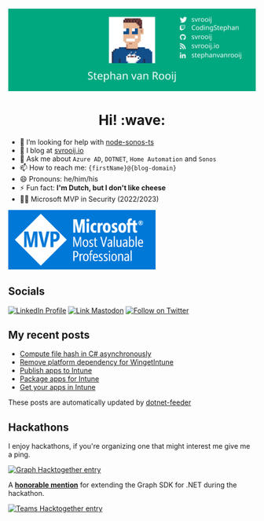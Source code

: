 [![Social banner for svrooij](./assets/social_banner.svg)](https://svrooij.io)

<h1 align='center'> Hi! :wave:</h1>

- 🤔 I’m looking for help with [node-sonos-ts](https://github.com/svrooij/node-sonos-ts)
- :notebook: I blog at [svrooij.io][link_blog]
- 💬 Ask me about `Azure AD`, `DOTNET`, `Home Automation` and `Sonos`
- 📫 How to reach me: `{firstName}@{blog-domain}`
- 😄 Pronouns: he/him/his
- ⚡ Fun fact: **I'm Dutch, but I don't like cheese**
- 👨‍💻 Microsoft MVP in Security (2022/2023)

<a href="https://mvp.microsoft.com/en-us/PublicProfile/5004985" target="_blank"><img src="./assets/MVP_Badge_Horizontal_Preferred_Blue3005_RGB.png" width="300"></a>

## Socials

[![LinkedIn Profile][badge_linkedin]][link_linkedin]
[![Link Mastodon][badge_mastodon]][link_mastodon]
[![Follow on Twitter][badge_twitter]][link_twitter]

## My recent posts

<!-- start posts -->
- [Compute file hash in C# asynchronously](https://svrooij.io/2023/10/03/compute-file-hash-asynchronously/)
- [Remove platform dependency for WingetIntune](https://svrooij.io/2023/09/23/winget-intune-windows-deps/)
- [Publish apps to Intune](https://svrooij.io/2023/08/31/publish-apps-to-intune/)
- [Package apps for Intune](https://svrooij.io/2023/08/30/package-apps-intune/)
- [Get your apps in Intune](https://svrooij.io/2023/08/30/apps-intune/)
<!-- end posts -->

These posts are automatically updated by [dotnet-feeder](https://github.com/svrooij/dotnet-feeder)

## Hackathons

I enjoy hackathons, if you're organizing one that might interest me give me a ping.

[![Graph Hacktogether entry](https://img.shields.io/badge/Graph--HackTogether-entry-6264A7?style=for-the-badge&logoColor=white&logo=Microsoft )](https://github.com/microsoft/hack-together/issues/47)

A [**honorable mention**](https://devblogs.microsoft.com/microsoft365dev/announcing-the-hack-together-microsoft-graph-and-net-winners/) for extending the Graph SDK for .NET during the hackathon.

[![Teams Hacktogether entry](https://img.shields.io/badge/Teams--HackTogether-entry-6264A7?style=for-the-badge&logoColor=white&logo=MicrosoftTeams )](https://github.com/microsoft/hack-together-teams/issues/66)

[badge_linkedin]: https://img.shields.io/badge/stephanvanrooij-blue?style=for-the-badge&logo=linkedin
[badge_mastodon]: https://img.shields.io/mastodon/follow/109502876771613420?domain=https%3A%2F%2Fdotnet.social&label=%40svrooij%40dotnet.social&logo=mastodon&logoColor=white&style=for-the-badge
[badge_twitter]: https://img.shields.io/twitter/follow/svrooij?logo=twitter&style=for-the-badge
[link_blog]: https://svrooij.io/
[link_linkedin]: https://www.linkedin.com/in/stephanvanrooij
[link_mastodon]: https://dotnet.social/@svrooij
[link_twitter]: https://twitter.com/svrooij
